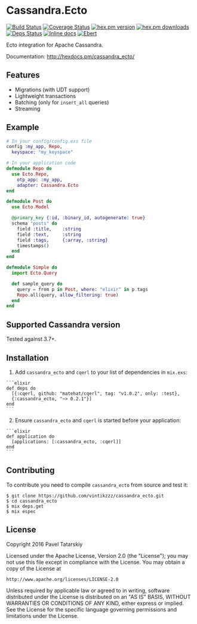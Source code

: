 # Cassandra.Ecto

[![Build Status](https://secure.travis-ci.org/vintikzzz/cassandra_ecto.svg?branch=master "Build Status")](http://travis-ci.org/vintikzzz/cassandra_ecto) [![Coverage Status](https://coveralls.io/repos/vintikzzz/cassandra_ecto/badge.svg?branch=master)](https://coveralls.io/r/vintikzzz/cassandra_ecto?branch=master) [![hex.pm version](https://img.shields.io/hexpm/v/cassandra_ecto.svg)](https://hex.pm/packages/cassandra_ecto) [![hex.pm downloads](https://img.shields.io/hexpm/dt/cassandra_ecto.svg)](https://hex.pm/packages/cassandra_ecto) [![Deps Status](https://beta.hexfaktor.org/badge/all/github/vintikzzz/cassandra_ecto.svg)](https://beta.hexfaktor.org/github/vintikzzz/cassandra_ecto)
[![Inline docs](http://inch-ci.org/github/vintikzzz/cassandra_ecto.svg?branch=master&style=flat)](http://inch-ci.org/github/vintikzzz/cassandra_ecto)
[![Ebert](https://ebertapp.io/github/vintikzzz/cassandra_ecto.svg)](https://ebertapp.io/github/vintikzzz/cassandra_ecto)

Ecto integration for Apache Cassandra.

Documentation: http://hexdocs.pm/cassandra_ecto/

## Features

* Migrations (with UDT support)
* Lightweight transactions
* Batching (only for `insert_all` queries)
* Streaming

## Example

```elixir
# In your config/config.exs file
config :my_app, Repo,
  keyspace: "my_keyspace"

# In your application code
defmodule Repo do
  use Ecto.Repo,
    otp_app: :my_app,
    adapter: Cassandra.Ecto
end

defmodule Post do
  use Ecto.Model

  @primary_key {:id, :binary_id, autogenerate: true}
  schema "posts" do
    field :title,    :string
    field :text,     :string
    field :tags,     {:array, :string}
    timestamps()
  end
end

defmodule Simple do
  import Ecto.Query

  def sample_query do
    query = from p in Post, where: "elixir" in p.tags
    Repo.all(query, allow_filtering: true)
  end
end
```

## Supported Cassandra version

Tested against 3.7+.

## Installation

  1. Add `cassandra_ecto` and `cqerl` to your list of dependencies in `mix.exs`:

    ```elixir
    def deps do
      [{:cqerl, github: "matehat/cqerl", tag: "v1.0.2", only: :test},
      {:cassandra_ecto, "~> 0.2.1"}]
    end
    ```

  2. Ensure `cassandra_ecto` and `cqerl` is started before your application:

    ```elixir
    def application do
      [applications: [:cassandra_ecto, :cqerl]]
    end
    ```

## Contributing

To contribute you need to compile `cassandra_ecto` from source and test it:

```
$ git clone https://github.com/vintikzzz/cassandra_ecto.git
$ cd cassandra_ecto
$ mix deps.get
$ mix espec
```

## License

Copyright 2016 Pavel Tatarskiy

Licensed under the Apache License, Version 2.0 (the "License");
you may not use this file except in compliance with the License.
You may obtain a copy of the License at

    http://www.apache.org/licenses/LICENSE-2.0

Unless required by applicable law or agreed to in writing, software
distributed under the License is distributed on an "AS IS" BASIS,
WITHOUT WARRANTIES OR CONDITIONS OF ANY KIND, either express or implied.
See the License for the specific language governing permissions and
limitations under the License.
